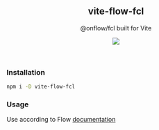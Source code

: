 <h2 align='center'>vite-flow-fcl</h2>

<p align='center'>@onflow/fcl built for Vite</p>

<p align='center'>
<a href='https://www.npmjs.com/package/vite-flow-fcl'>
  <img src='https://img.shields.io/npm/v/vite-flow-fcl?color=222&style=flat-square'>
</a>
</p>

<br>

### Installation

```bash
npm i -D vite-flow-fcl
```

### Usage

Use according to Flow [documentation](https://github.com/onflow/fcl-js/tree/master/packages/fcl)

